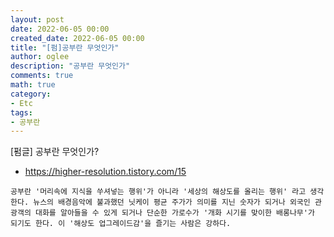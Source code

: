 ```yaml
---
layout: post
date: 2022-06-05 00:00
created_date: 2022-06-05 00:00
title: "[펌]공부란 무엇인가"
author: oglee
description: "공부란 무엇인가"
comments: true
math: true
category:
- Etc
tags:
- 공부란
---
```


[펌글] 공부란 무엇인가?
<!--more-->

- https://higher-resolution.tistory.com/15

`
공부란 '머리속에 지식을 쑤셔넣는 행위'가 아니라
'세상의 해상도를 올리는 행위' 라고 생각한다.
뉴스의 배경음악에 불과했던 닛케이 평균 주가가 의미를 지닌 숫자가 되거나
외국인 관광객의 대화를 알아들을 수 있게 되거나
단순한 가로수가 '개화 시기를 맞이한 배롱나무'가 되기도 한다.
이 '해상도 업그레이드감'을 즐기는 사람은 강하다.
`
